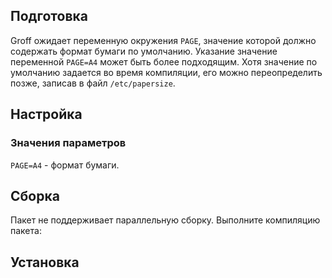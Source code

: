 <pkg :name="'groff'" instsize showsbu2></pkg>

## Подготовка

Groff ожидает переменную окружения `PAGE`, значение которой должно содержать формат бумаги по умолчанию. Указание значение переменной `PAGE=A4` может быть более подходящим. Хотя значение по умолчанию задается во время компиляции, его можно переопределить позже, записав в файл `/etc/papersize`.

## Настройка

<package-script :package="'groff'" :type="'configure'"></package-script>

### Значения параметров

`PAGE=A4` - формат бумаги.

## Сборка

Пакет не поддерживает параллельную сборку. Выполните компиляцию пакета:
<package-script :package="'groff'" :type="'build'"></package-script>

## Установка

<package-script :package="'groff'" :type="'install'"></package-script>

<script>
	new Vue({ el: '#main' })
</script>
